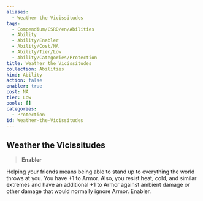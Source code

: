 ```yaml
---
aliases:
  - Weather the Vicissitudes
tags:
  - Compendium/CSRD/en/Abilities
  - Ability
  - Ability/Enabler
  - Ability/Cost/NA
  - Ability/Tier/Low
  - Ability/Categories/Protection
title: Weather the Vicissitudes
collection: Abilities
kind: Ability
action: false
enabler: true
cost: NA
tier: Low
pools: []
categories:
  - Protection
id: Weather-the-Vicissitudes
---
```

## Weather the Vicissitudes    
>**Enabler**  
    
Helping your friends means being able to stand up to everything the world throws at you. You have +1 to Armor. Also, you resist heat, cold, and similar extremes and have an additional +1 to Armor against ambient damage or other damage that would normally ignore Armor. Enabler.
